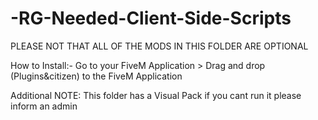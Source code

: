 # -RG-Needed-Client-Side-Scripts
PLEASE NOT THAT ALL OF THE MODS IN THIS FOLDER ARE OPTIONAL

How to Install:-
Go to your FiveM Application > Drag and drop (Plugins&citizen) to the FiveM Application

Additional NOTE: This folder has a Visual Pack if you cant run it please inform an admin
